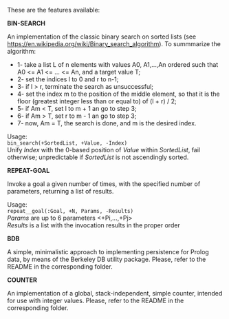 These are the features available:

**BIN-SEARCH**

An implementation of the classic binary search on sorted lists (see https://en.wikipedia.org/wiki/Binary_search_algorithm).
To summmarize the algorithm:

- 1- take a list L of n elements with values A0, A1,...,An ordered such that A0 <= A1 <= ... <= An, and a target value T;
- 2- set the indices l to 0 and r to n-1;
- 3- if l > r, terminate the search as unsuccessful;
- 4- set the index m to the position of the middle element, so that it is the floor (greatest integer less than or equal to) of (l + r) / 2;
- 5- if Am < T, set l to m + 1 an go to step 3;
- 6- if Am > T, set r to m - 1 an go to step 3;
- 7- now, Am = T, the search is done, and m is the desired index.

Usage:  
`bin_search(+SortedList, +Value, -Index)`  
Unify *Index* with the 0-based position of *Value* within *SortedList*, fail otherwise; unpredictable if *SortedList* is not ascendingly sorted.

**REPEAT-GOAL**

Invoke a goal a given number of times, with the specified number of parameters, returning a list of results.

Usage:  
`repeat__goal(:Goal, +N, Params, -Results)`  
*Params* are up to 6 parameters <+Pi,...,+Pj>  
*Results* is a list with the invocation results in the proper order  

**BDB**

A simple, minimalistic approach to implementing persistence for Prolog data, by means of the Berkeley DB utility package. Please, refer to the README in the corresponding folder.

**COUNTER**

An implementation of a global, stack-independent, simple counter, intended for use with integer values. Please, refer to the README in the corresponding folder.
	   



